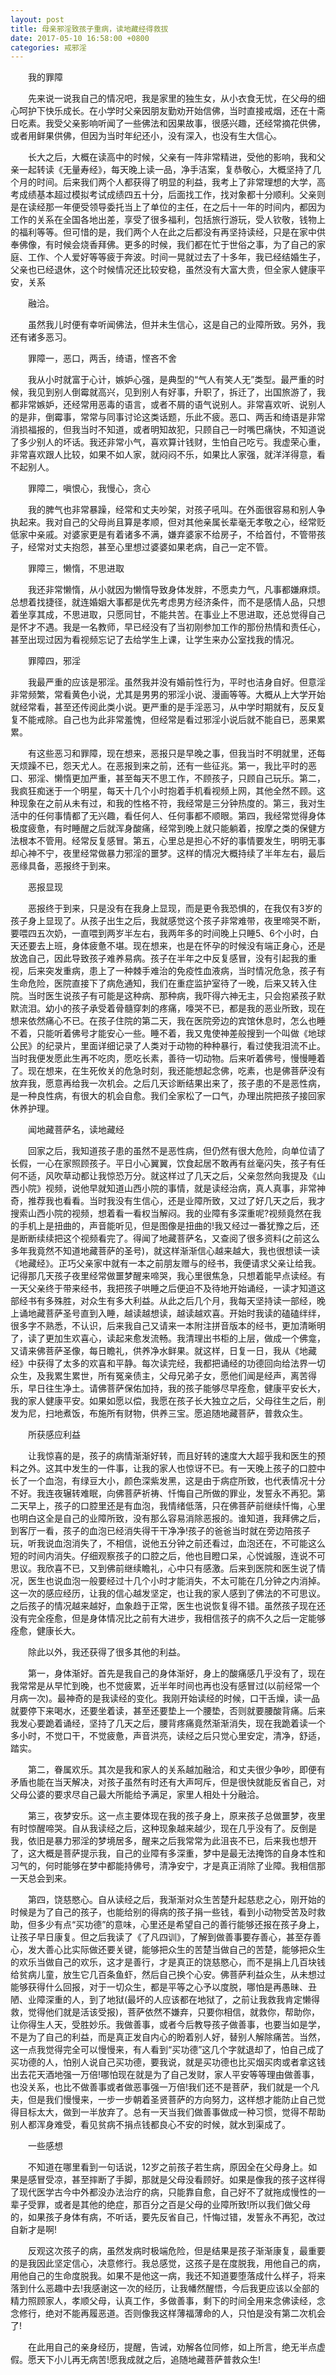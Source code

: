 ```yaml
---
layout: post
title: 母亲邪淫致孩子重病，读地藏经得救拔
date: 2017-05-10 16:58:00 +0800
categories: 戒邪淫
---
```


　　我的罪障
　　先来说一说我自己的情况吧，我是家里的独生女，从小衣食无忧，在父母的细心呵护下快乐成长。在小学时父亲因朋友勤劝开始信佛，当时直接戒烟，还在十斋日吃素。我受父亲影响听闻了一些佛法和因果故事，很感兴趣，还经常摘花供佛，或者用鲜果供佛，但因为当时年纪还小，没有深入，也没有生大信心。
　　长大之后，大概在读高中的时候，父亲有一阵非常精进，受他的影响，我和父亲一起转读《无量寿经》，每天晚上读一品，净手洁案，复恭敬心，大概坚持了几个月的时间。后来我们两个人都获得了明显的利益，我考上了非常理想的大学，高考成绩基本超过模拟考试成绩四五十分，后面找工作，找对象都十分顺利。父亲则是在读经那一年便受领导委托当上了单位的主任，在之后十一年的时间内，都因为工作的关系在全国各地出差，享受了很多福利，包括旅行游玩，受人钦敬，钱物上的福利等等。但可惜的是，我们两个人在此之后都没有再坚持读经，只是在家中供奉佛像，有时候会烧香拜佛。更多的时候，我们都在忙于世俗之事，为了自己的家庭、工作、个人爱好等等疲于奔波。时间一晃就过去了十多年，我已经结婚生子，父亲也已经退休，这个时候情况还比较安稳，虽然没有大富大贵，但全家人健康平安，关系
　　融洽。
　　虽然我儿时便有幸听闻佛法，但并未生信心，这是自己的业障所致。另外，我还有诸多恶习。
　　罪障一，恶口，两舌，绮语，悭吝不舍
　　我从小时就富于心计，嫉妒心强，是典型的“气人有笑人无”类型。最严重的时候，我见到别人倒霉就高兴，见到别人有好事，升职了，拆迁了，出国旅游了，我都非常嫉妒，还经常用恶毒的语言，或者不屑的语气说别人。非常喜欢听、说别人的是非，倒霉事，常常与同事讨论这类话题，乐此不疲。恶口、两舌和绮语是非常消损福报的，但我当时不知道，或者明知故犯，只顾自己一时嘴巴痛快，不知道说了多少别人的坏话。我还非常小气，喜欢算计钱财，生怕自己吃亏。我虚荣心重，非常喜欢跟人比较，如果不如人家，就闷闷不乐，如果比人家强，就洋洋得意，看不起别人。
　　罪障二，嗔恨心，我慢心，贪心
　　我的脾气也非常暴躁，经常和丈夫吵架，对孩子吼叫。在外面很容易和别人争执起来。我对自己的父母尚且算是孝顺，但对其他亲属长辈毫无孝敬之心，经常贬低家中亲戚。对婆家更是有着诸多不满，嫌弃婆家不给房子，不给首付，不管带孩子，经常对丈夫抱怨，甚至心里想过婆婆如果老病，自己一定不管。
　　罪障三，懒惰，不思进取
　　我还非常懒惰，从小就因为懒惰导致身体发胖，不愿卖力气，凡事都嫌麻烦。总想着找捷径，就连婚姻大事都是优先考虑男方经济条件，而不是感情人品，只想着坐享其成，不思进取，只愿同甘，不能共苦。在事业上不思进取，还总觉得自己是怀才不遇。我是一名教师，早已经没有了当初刚参加工作的那份热情和责任心，甚至出现过因为看视频忘记了去给学生上课，让学生来办公室找我的情况。
　　罪障四，邪淫
　　我最严重的应该是邪淫。虽然我并没有婚前性行为，平时也洁身自好。但意淫非常频繁，常看黄色小说，尤其是男男的邪淫小说、漫画等等。大概从上大学开始就经常看，甚至还传阅此类小说。更严重的是手淫恶习，从中学时期就有，反反复复不能戒除。自己也为此非常羞愧，但经常是看过邪淫小说后就不能自已，恶果累累。
　　有这些恶习和罪障，现在想来，恶报只是早晚之事，但我当时不明就里，还每天烦躁不已，怨天尤人。在恶报到来之前，还有一些征兆。第一，我比平时的恶口、邪淫、懒惰更加严重，甚至每天不思工作，不顾孩子，只顾自己玩乐。第二，我疯狂痴迷于一个明星，每天十几个小时抱着手机看视频上网，其他全然不顾。这种现象在之前从未有过，和我的性格不符，我经常是三分钟热度的。第三，我对生活中的任何事情都了无兴趣，看任何人、任何事都不顺眼。第四，我经常觉得身体极度疲惫，有时睡醒之后就浑身酸痛，经常到晚上就只能躺着，按摩之类的保健方法根本不管用。经常反复感冒。第五，心里总是担心不好的事情要发生，明明无事却心神不宁，夜里经常做暴力邪淫的噩梦。这样的情况大概持续了半年左右，最后恶缘具备，恶报终于到来。
　　恶报显现
　　恶报终于到来，只是没有在我身上显现，而是更令我恐惧的，在我仅有3岁的孩子身上显现了。从孩子出生之后，我就感觉这个孩子非常难带，夜里啼哭不断，要喂四五次奶，一直喂到两岁半左右，我两年多的时间晚上只睡5、6个小时，白天还要去上班，身体疲惫不堪。现在想来，也是在怀孕的时候没有端正身心，还是放逸自己，因此导致孩子难养易病。孩子在半年之中反复感冒，没有引起我的重视，后来突发重病，患上了一种棘手难治的免疫性血液病，当时情况危急，孩子有生命危险，医院直接下了病危通知，我们在重症监护室待了一晚，后来又转入住院。当时医生说孩子有可能是这种病、那种病，我吓得六神无主，只会抱紧孩子默默流泪。幼小的孩子承受着骨髓穿刺的疼痛，嚎哭不已，都是我的恶业所致，现在想来依然痛心不已。在孩子住院的第二天，我在医院旁边的宾馆休息时，怎么也睡不着，只能听着佛号才能安心一些。睡不着，我又鬼使神差般搜到一个叫做《地球公民》的纪录片，里面详细记录了人类对于动物的种种暴行，看过使我泪流不止。当时我便发愿此生再不吃肉，愿吃长素，善待一切动物。后来听着佛号，慢慢睡着了。现在想来，在生死攸关的危急时刻，我还能想起念佛，吃素，也是佛菩萨没有放弃我，愿意再给我一次机会。之后几天诊断结果出来了，孩子患的不是恶性病，是一种良性病，有很大的机会自愈。我们全家松了一口气，办理出院把孩子接回家休养护理。
　　闻地藏菩萨名，读地藏经
　　回家之后，我知道孩子患的虽然不是恶性病，但仍然有很大危险，向单位请了长假，一心在家照顾孩子。平日小心翼翼，饮食起居不敢再有丝毫闪失，孩子有任何不适，风吹草动都让我惊恐万分。就这样过了几天之后，父亲忽然向我提及《山西小院》视频，说他早就知道山西小院的事情，就是读经治病，真人真事，非常神奇，推荐我也看看。当时我没有生信心，还是业障所致，又过了好几天之后，我才搜索山西小院的视频，想着看一看权当解闷。我的业障有多深重呢?视频竟然在我的手机上是扭曲的，声音能听见，但是图像是扭曲的!我又经过一番犹豫之后，还是断断续续把这个视频看完了。得闻了地藏菩萨名，又查阅了很多资料(之前这么多年我竟然不知道地藏菩萨的圣号)，就这样渐渐信心越来越大，我也很想读一读《地藏经》。正巧父亲家中就有一本之前朋友赠与的经书，我便请求父亲让给我。记得那几天孩子夜里经常做噩梦醒来啼哭，我心里很焦急，只想着能早点读经。有一天父亲终于带来经书，我把孩子哄睡之后便迫不及待地开始诵经，一读才知道这部经书有多殊胜，对众生有多大利益。从此之后几个月，我每天坚持读一部经，晚上诵地藏菩萨圣号直到入睡，越读越想读，越读越欢喜。开始时我读的磕磕绊绊，很多字不熟悉，不认识，后来我自己又请来一本附注拼音版本的经书，更加清晰明了，读了更加生欢喜心，读起来愈发流畅。我清理出书柜的上层，做成一个佛龛，又请来佛菩萨圣像，每日瞻礼，供养净水鲜果。就这样，日复一日，我从《地藏经》中获得了太多的欢喜和平静。每次读完经，我都把诵经的功德回向给法界一切众生，及我累生累世，所有冤亲债主，父母兄弟子女，愿他们闻是经声，离苦得乐，早日往生净土。请佛菩萨保佑加持，我的孩子能够尽早痊愈，健康平安长大，我的家人健康平安。如果如愿以偿，我愿在孩子长大独立之后，父母往生之后，削发为尼，扫地煮饭，布施所有财物，供养三宝。愿追随地藏菩萨，普救众生。
　　所获感应利益
　　让我惊喜的是，孩子的病情渐渐好转，而且好转的速度大大超乎我和医生的预料之外。这其中发生的一件事，让我的家人也惊讶不已。有一天晚上孩子的口腔中长了一个血泡，有绿豆大小，颜色深紫发黑，这是由于病症所致，也代表情况十分不好。我连夜辗转难眠，向佛菩萨祈祷、忏悔自己所做的罪业，发誓永不再犯。第二天早上，孩子的口腔里还是有血泡，我情绪低落，只在佛菩萨前继续忏悔，心里也明白这全是自己的业障所致，没有那么容易消除恶报的。谁知道，我拜佛之后，到客厅一看，孩子的血泡已经消失得干干净净!孩子的爸爸当时就在旁边陪孩子玩，听我说血泡消失了，不相信，说他五分钟之前还看过，血泡还在，不可能这么短的时间内消失。仔细观察孩子的口腔之后，他也目瞪口呆，心悦诚服，连说不可思议。我欣喜不已，又到佛前继续瞻礼，心中只有感激。后来到医院和医生说了情况，医生也说血泡一般要经过十几个小时才能消失，不太可能在几分钟之内消掉。这一次的感应经历，让我的信心越发坚定，也让我的家人感到了佛法的不可思议。之后孩子的情况越来越好，血象趋于正常，医生也说恢复得不错。虽然孩子现在还没有完全痊愈，但是身体情况比之前有大进步，我相信孩子的病不久之后一定能够痊愈，健康长大。
　　除此以外，我还获得了很多其他的利益。
　　第一，身体渐好。首先是我自己的身体渐好，身上的酸痛感几乎没有了，现在我常常是从早忙到晚，也不觉疲累，近半年时间也再也没有感冒过(以前经常一个月病一次)。最神奇的是我读经的变化。我刚开始读经的时候，口干舌燥，读一品就要停下来喝水，还要坐着读，甚至还要垫上一个腰垫，否则就要腰酸背痛。后来我发心要跪着诵经，坚持了几天之后，腰背疼痛竟然渐渐消失，现在我跪着读一个多小时，不觉口干，不觉疲惫，声音洪亮，读经之后只觉心里安定，清净，舒适，踏实。
　　第二，眷属欢乐。其次是我和家人的关系越加融洽，和丈夫很少争吵，即便有矛盾也能在当天解决，对孩子虽然有时还有大声呵斥，但是很快就能反省自己，对父母公婆的要求尽自己最大所能给予满足，家里人相处十分融洽。
　　第三，夜梦安乐。这一点主要体现在我的孩子身上，原来孩子总做噩梦，夜里有时惊醒啼哭。自从我读经之后，这种现象越来越少，现在几乎没有了。反倒是我，依旧是暴力邪淫的梦境居多，醒来之后我常常为此沮丧不已，后来我也想开了，这大概是菩萨提示我，自己的业障有多深重，梦中是最无法掩饰的自身本性和习气的，何时能够在梦中都能持佛号，清净安宁，才是真正消除了业障。我相信那一天总会到来。
　　第四，饶慈愍心。自从读经之后，我渐渐对众生苦楚升起慈悲之心，刚开始的时候是为了自己的孩子，也能给别的得病的孩子捐一些钱，看到小动物受苦及时救助，但多少有点“买功德”的意味，心里还是希望自己的善行能够还报在孩子身上，让孩子早日康复。但之后我读了《了凡四训》，了解到做善事要存善心，甚至存善心，发大善心比实际做还要关键，能够把众生的苦楚当做自己的苦楚，能够把众生的欢乐当做自己的欢乐，这才是善行，才是真正的饶慈愍心，而不是捐上几百块钱给贫病儿童，放生它几百条鱼虾，然后自己换个心安。佛菩萨利益众生，从未想过能够获得什么回报，对于一切众生，都是平等之心予以度脱，哪怕是再愚昧、丑陋、业障深重的人，到了地狱(最坏的人应该都在地狱了，之前让我救我肯定懒得救，觉得他们就是活该受报)，菩萨依然不嫌弃，只要你相信，就救你，帮助你，让你得生人天，受胜妙乐。我做善事，或者今后教导孩子做善事，也要当如是学，不是为了自己的利益，而是真正发自内心的盼着别人好，替别人解除痛苦。当然，这一点我觉得完全可以慢慢来，有人看到“买功德”这几个字就退却了，怕自己成了买功德的人，怕别人说自己买功德，要我说，就是买功德也比买烟买肉或者拿这钱出去花天酒地强一万倍!哪怕现在就是为了自己发财，家人平安等等理由做善事，也没关系，也比不做善事或者做恶事强一万倍!我们还不是菩萨，我们就是一个凡夫，但是我们慢慢来，一步一步朝着圣贤菩萨的方向努力，这样想才能防止自己觉得目标太大，做到一半放弃了。总有一天当我们做善事做成一种习惯，觉得不帮助别人都浑身难受，看见贫病不捐点钱都良心不安的时候，就水到渠成了。
　　一些感想
　　不知道在哪里看到一句话说，12岁之前孩子若生病，原因全在父母身上。如果是感冒受凉，甚至摔断了手脚，那就是父母没看顾好。如果是像我的孩子这样得了现代医学古今中外都没办法治疗的病，只能靠自愈，自己好不了就拖成慢性的一辈子受罪，或者是其他的绝症，那百分之百是父母的业障所致!所以我们做父母的，如果孩子身体有病，不听话，要先反省自己，忏悔过错，发誓永不再犯，改过自新才是啊!
　　反观这次孩子的病，虽然发病时极端危险，但是结果是孩子渐渐康复，最重要的是我因此坚定信心，决意修行。我总感觉，这孩子是在度脱我，用他自己的病，用他自己的生命度脱我。如果不是他这一病，我还不知道要堕落成什么样子，将来落到什么恶趣中去!我感谢这一次的经历，让我幡然醒悟，今后我更应该以全部的精力照顾家人，孝顺父母，认真工作，多做善事，剩下的时间全用来念佛读经，念念修行，绝对不能再履恶道。否则像我这样薄福薄命的人，只怕是没有第二次机会了!
　　在此用自己的亲身经历，提醒，告诫，劝解各位同修，如上所言，绝无半点虚假。愿天下小儿再无病苦!愿我成就之后，追随地藏菩萨普救众生!